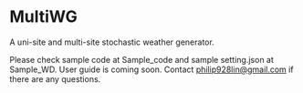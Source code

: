 # MultiWG 
A uni-site and multi-site stochastic weather generator.

Please check sample code at Sample_code and sample setting.json at Sample_WD.
User guide is coming soon.
Contact philip928lin@gmail.com if there are any questions.
 



